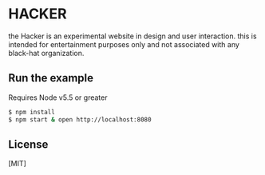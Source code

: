# HACKER

  the Hacker is an experimental website in design and user interaction.
  this is intended for entertainment purposes only and not associated
  with any black-hat organization.

## Run the example
  Requires Node v5.5 or greater

```bash
$ npm install
$ npm start & open http://localhost:8080
```

## License

[MIT]
